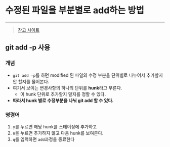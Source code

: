 # 수정된 파일을 부분별로 add하는 방법

---

> [참고 사이트](https://blog.outsider.ne.kr/1247)

## git add -p 사용

### 개념

- `git add -p`를 하면 modified 된 파일의 수정 부분을 단위별로 나누어서 추가할지 안 할지를 물어본다. 
- 여기서 보이는 변경사항의 하나의 단위를 **hunk**라고 부른다. 
  - 이 hunk 단위로 추가할지 말지를 정할 수 있다. 
- **따라서 hunk 별로 수정부분을 나눠 git add 할 수 있다.** 

### 명령어

1. `y`를 누르면 해당 hunk를 스테이징에 추가하고 
2. `n`을 누르면 추가하지 않고 다음 hunk를 보여준다.
3. `q`를 입력하면 `add`과정을 종료한다

